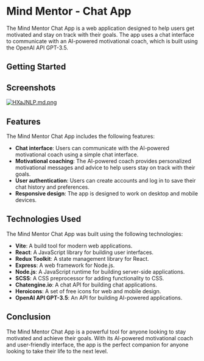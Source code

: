 # Mind Mentor - Chat App
The Mind Mentor Chat App is a web application designed to help users get motivated and stay on track with their goals. The app uses a chat interface to communicate with an AI-powered motivational coach, which is built using the OpenAI API GPT-3.5.

## Getting Started


## Screenshots
[![HXaJNLP.md.png](https://iili.io/HXaJNLP.md.png)](https://freeimage.host/i/HXaJNLP)

## Features
The Mind Mentor Chat App includes the following features:

- **Chat interface**: Users can communicate with the AI-powered motivational coach using a simple chat interface.
- **Motivational coaching**: The AI-powered coach provides personalized motivational messages and advice to help users stay on track with their goals.
- **User authentication**: Users can create accounts and log in to save their chat history and preferences.
- **Responsive design**: The app is designed to work on desktop and mobile devices.

## Technologies Used
The Mind Mentor Chat App was built using the following technologies:

- **Vite**: A build tool for modern web applications.
- **React**: A JavaScript library for building user interfaces.
- **Redux Toolkit**: A state management library for React.
- **Express**: A web framework for Node.js.
- **Node.js**: A JavaScript runtime for building server-side applications.
- **SCSS**: A CSS preprocessor for adding functionality to CSS.
- **Chatengine.io**: A chat API for building chat applications.
- **Heroicons**: A set of free icons for web and mobile design.
- **OpenAI API GPT-3.5**: An API for building AI-powered applications.

## Conclusion
The Mind Mentor Chat App is a powerful tool for anyone looking to stay motivated and achieve their goals. With its AI-powered motivational coach and user-friendly interface, the app is the perfect companion for anyone looking to take their life to the next level.